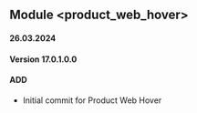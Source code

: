## Module <product_web_hover>

#### 26.03.2024
#### Version 17.0.1.0.0
#### ADD
- Initial commit for Product Web Hover
